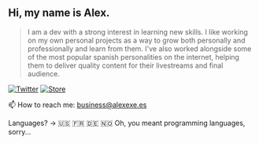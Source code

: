 ## Hi, my name is Alex.

> I am a dev with a strong interest in learning new skills.
> I like working on my own personal projects as a way to grow both personally and professionally and learn from them.
> I've also worked alongside some of the most popular spanish personalities on the internet, helping them to deliver quality content for their livestreams and final audience.
 
[![Twitter](https://img.shields.io/twitter/follow/aleexexe?logo=twitter&logoColor=white&color=darkgreen&label=Twitter&style=for-the-badge)](https://twitter.com/aleexexe)
[![Store](https://img.shields.io/discord/1008450130015436881?logo=discord&logoColor=white&color=darkgreen&label=Store&style=for-the-badge)](https://discord.com/invite/VhFta3cWND)

📫 How to reach me: business@alexexe.es

Languages? -> 🇺🇸 🇫🇷 🇩🇪 🇳🇴
Oh, you meant programming languages, sorry...
